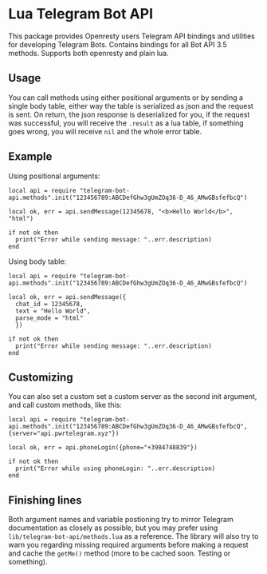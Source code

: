 # Lua Telegram Bot API
This package provides Openresty users Telegram API bindings and utilities for developing Telegram Bots. Contains bindings for all Bot API 3.5 methods. Supports both openresty and plain lua.

## Usage

You can call methods using either positional arguments or by sending a single body table, either way the table is serialized as json and the request is sent. On return, the json response is deserialized for you, if the request was successful, you will receive the `.result` as a lua table, if something goes wrong, you will receive `nil` and the whole error table.

## Example

Using positional arguments:

```
local api = require "telegram-bot-api.methods".init("123456789:ABCDefGhw3gUmZOq36-D_46_AMwGBsfefbcQ")

local ok, err = api.sendMessage(12345678, "<b>Hello World</b>", "html")

if not ok then
  print("Error while sending message: "..err.description)
end
```

Using body table:

```
local api = require "telegram-bot-api.methods".init("123456789:ABCDefGhw3gUmZOq36-D_46_AMwGBsfefbcQ")

local ok, err = api.sendMessage({
  chat_id = 12345678,
  text = "Hello World",
  parse_mode = "html"
  })

if not ok then
  print("Error while sending message: "..err.description)
end
```

## Customizing

You can also set a custom set a custom server as the second init argument, and call custom methods, like this:

```
local api = require "telegram-bot-api.methods".init("123456789:ABCDefGhw3gUmZOq36-D_46_AMwGBsfefbcQ", {server="api.pwrtelegram.xyz"})

local ok, err = api.phoneLogin({phone="+3984748839"})

if not ok then
  print("Error while using phoneLogin: "..err.description)
end
```

## Finishing lines

Both argument names and variable postioning try to mirror Telegram documentation as closely as possible, but you may prefer using `lib/telegram-bot-api/methods.lua` as a reference. The library will also try to warn you regarding missing required arguments before making a request and cache the `getMe()` method (more to be cached soon. Testing or something).
